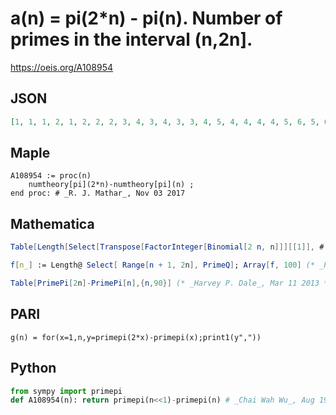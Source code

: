 # a\(n\) \= pi\(2\*n\) \- pi\(n\)\. Number of primes in the interval \(n,2n\]\.
https://oeis.org/A108954
## JSON
```JSON
[1, 1, 1, 2, 1, 2, 2, 2, 3, 4, 3, 4, 3, 3, 4, 5, 4, 4, 4, 4, 5, 6, 5, 6, 6, 6, 7, 7, 6, 7, 7, 7, 7, 8, 8, 9, 9, 9, 9, 10, 9, 10, 9, 9, 10, 10, 9, 9, 10, 10, 11, 12, 11, 12, 13, 13, 14, 14, 13, 13, 12, 12, 12, 13, 13, 14, 13, 13, 14, 15, 14, 14, 13, 13, 14, 15, 15, 15, 15, 15, 15, 16, 15, 16]
```
## Maple
```Maple
A108954 := proc(n)
    numtheory[pi](2*n)-numtheory[pi](n) ;
end proc: # _R. J. Mathar_, Nov 03 2017
```
## Mathematica
```Mathematica
Table[Length[Select[Transpose[FactorInteger[Binomial[2 n, n]]][[1]], # > n &]], {n, 100}] (* _T. D. Noe_, Aug 18 2011 *)
```
```Mathematica
f[n_] := Length@ Select[ Range[n + 1, 2n], PrimeQ]; Array[f, 100] (* _Robert G. Wilson v_, Mar 20 2012 *)
```
```Mathematica
Table[PrimePi[2n]-PrimePi[n],{n,90}] (* _Harvey P. Dale_, Mar 11 2013 *)
```
## PARI
```PARI
g(n) = for(x=1,n,y=primepi(2*x)-primepi(x);print1(y","))
```
## Python
```Python
from sympy import primepi
def A108954(n): return primepi(n<<1)-primepi(n) # _Chai Wah Wu_, Aug 19 2024
```
